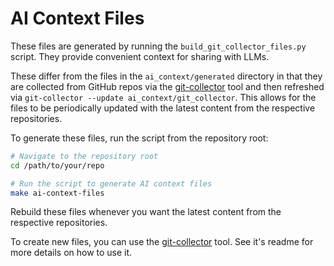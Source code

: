# AI Context Files

These files are generated by running the `build_git_collector_files.py` script. They provide convenient context for sharing with LLMs.

These differ from the files in the `ai_context/generated` directory in that they are collected from GitHub repos via the [git-collector](https://www.npmjs.com/package/git-collector) tool and then refreshed via `git-collector --update ai_context/git_collector`. This allows for the files to be periodically updated with the latest content from the respective repositories.

To generate these files, run the script from the repository root:

```bash
# Navigate to the repository root
cd /path/to/your/repo

# Run the script to generate AI context files
make ai-context-files
```

Rebuild these files whenever you want the latest content from the respective repositories.

To create new files, you can use the [git-collector](https://www.npmjs.com/package/git-collector) tool. See it's readme for more details on how to use it.
